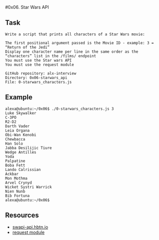 #0x06. Star Wars API
## Task
    Write a script that prints all characters of a Star Wars movie:

    The first positional argument passed is the Movie ID - example: 3 = “Return of the Jedi”
    Display one character name per line in the same order as the “characters” list in the /films/ endpoint
    You must use the Star wars API
    You must use the request module

    GitHub repository: alx-interview
    Directory: 0x06-starwars_api
    File: 0-starwars_characters.js

## Example
    alexa@ubuntu:~/0x06$ ./0-starwars_characters.js 3
    Luke Skywalker
    C-3PO
    R2-D2
    Darth Vader
    Leia Organa
    Obi-Wan Kenobi
    Chewbacca
    Han Solo
    Jabba Desilijic Tiure
    Wedge Antilles
    Yoda
    Palpatine
    Boba Fett
    Lando Calrissian
    Ackbar
    Mon Mothma
    Arvel Crynyd
    Wicket Systri Warrick
    Nien Nunb
    Bib Fortuna
    alexa@ubuntu:~/0x06$ 

## Resources
- [swapi-api.hbtn.io](https://swapi-api.hbtn.io/)    
- [request module](https://github.com/request/request)  
